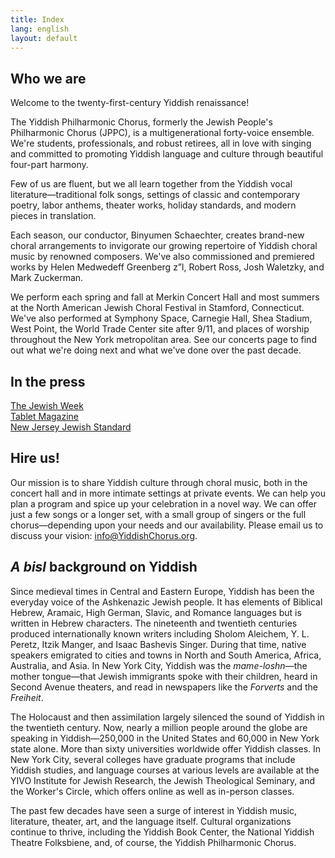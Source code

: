 ```yaml
---
title: Index
lang: english
layout: default
---
```


## Who we are

Welcome to the twenty-first-century Yiddish renaissance!

The Yiddish Philharmonic Chorus, formerly the Jewish People's Philharmonic Chorus (JPPC), is a multigenerational forty-voice ensemble.  We're students, professionals, and robust retirees, all in love with singing and committed to promoting Yiddish language and culture through beautiful four-part harmony.

Few of us are fluent, but we all learn together from the Yiddish vocal literature—traditional folk songs, settings of classic and contemporary poetry, labor anthems, theater works, holiday standards, and modern pieces in translation.   

Each season, our conductor, Binyumen Schaechter, creates brand-new choral arrangements to invigorate our growing repertoire of Yiddish choral music by renowned composers.  We've also commissioned and premiered works by Helen Medwedeff Greenberg z”l, Robert Ross, Josh Waletzky, and Mark Zuckerman.

We perform each spring and fall at Merkin Concert Hall and most summers at the North American Jewish Choral Festival in Stamford, Connecticut.  We've also performed at Symphony Space, Carnegie Hall, Shea Stadium, West Point, the World Trade Center site after 9/11, and places of worship throughout the New York metropolitan area.  See our concerts page to find out what we're doing next and what we've done over the past decade.

## In the press

[The Jewish Week](http://www.thejewishweek.com/blogs/well-versed/hitting-yiddish-high-notes)  
[Tablet Magazine](https://www.tabletmag.com/sections/arts-letters/articles/in-tune)  
[New Jersey Jewish Standard](http://www.jstandard.com/index.php/content/item/18807/)  

## Hire us!

Our mission is to share Yiddish culture through choral music, both in the concert hall and in more intimate settings at private events.  We can help you plan a program and spice up your celebration in a novel way.  We can offer just a few songs or a longer set, with a small group of singers or the full chorus—depending upon your needs and our availability.  Please email us to discuss your vision: [info@YiddishChorus.org](mailto:info@yiddishchorus.org).

## *A bisl* background on Yiddish

Since medieval times in Central and Eastern Europe, Yiddish has been the everyday voice of the Ashkenazic Jewish people.  It has elements of Biblical Hebrew, Aramaic, High German, Slavic, and Romance languages but is written in Hebrew characters.  The nineteenth and twentieth centuries produced internationally known writers including Sholom Aleichem, Y. L. Peretz, Itzik Manger, and Isaac Bashevis Singer.  During that time, native speakers emigrated to cities and towns in North and South America, Africa, Australia, and Asia.  In New York City, Yiddish was the *mame-loshn*—the mother tongue—that Jewish immigrants spoke with their children, heard in Second Avenue theaters, and read in newspapers like the *Forverts* and the *Freiheit*.

The Holocaust and then assimilation largely silenced the sound of Yiddish in the twentieth century.  Now, nearly a million people around the globe are speaking in Yiddish—250,000 in the United States and 60,000 in New York state alone.  More than sixty universities worldwide offer Yiddish classes.  In New York City, several colleges have graduate programs that include Yiddish studies, and language courses at various levels are available at the YIVO Institute for Jewish Research, the Jewish Theological Seminary, and the Worker's Circle, which offers online as well as in-person classes.

The past few decades have seen a surge of interest in Yiddish music, literature, theater, art, and the language itself.  Cultural organizations continue to thrive, including the Yiddish Book Center, the National Yiddish Theatre Folksbiene, and, of course, the Yiddish Philharmonic Chorus.
